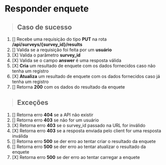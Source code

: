 # Responder enquete

> ## Caso de sucesso

1. [] Recebe uma requisição do tipo **PUT** na rota **/api/surveys/{survey_id}/results**
2. [] Valida se a requisição foi feita por um **usuário**
3. [X] Valida o parâmetro **survey_id**
4. [X] Valida se o campo **answer** é uma resposta válida
5. [X] **Cria** um resultado de enquete com os dados fornecidos caso não tenha um registro
6. [X] **Atualiza** um resultado de enquete com os dados fornecidos caso já tenha um registro
7. [] Retorna **200** com os dados do resultado da enquete

> ## Exceções

1. [] Retorna erro **404** se a API não existir
2. [] Retorna erro **403** se não for um usuário
3. [X] Retorna erro **403** se o survey_id passado na URL for inválido
4. [X] Retorna erro **403** se a resposta enviada pelo client for uma resposta inválida
5. [] Retorna erro **500** se der erro ao tentar criar o resultado da enquete
6. [] Retorna erro **500** se der erro ao tentar atualizar o resultado da enquete
7. [X] Retorna erro **500** se der erro ao tentar carregar a enquete